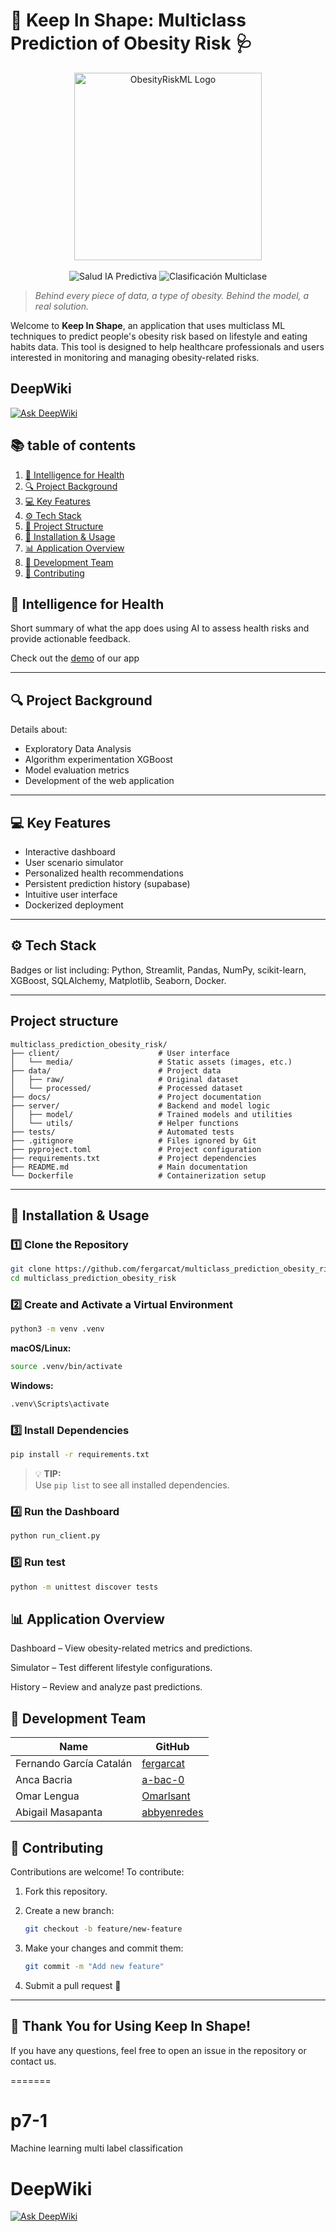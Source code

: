 
# 🧬 Keep In Shape: Multiclass Prediction of Obesity Risk 🩺

<div align="center">
    <img src="client/media/obesity_logo.png" alt="ObesityRiskML Logo" width="300">
    <br><br>
    <img src="https://img.shields.io/badge/Salud-IA%20Predictiva-4ECDC4?style=for-the-badge&logo=python&logoColor=white" alt="Salud IA Predictiva">
    <img src="https://img.shields.io/badge/Clasificación-Multiclase-orange?style=for-the-badge&logo=scikit-learn&logoColor=white" alt="Clasificación Multiclase">
</div>

> *Behind every piece of data, a type of obesity. Behind the model, a real solution.*

Welcome to **Keep In Shape**, an application that uses multiclass ML techniques to predict people's obesity risk based on lifestyle and eating habits data. This tool is designed to help healthcare professionals and users interested in monitoring and managing obesity-related risks.
## DeepWiki
[![Ask DeepWiki](https://deepwiki.com/badge.svg)](https://deepwiki.com/fergarcat/multiclass_prediction_obesity_risk)

## 📚 table of contents

1. [🧠 Intelligence for Health](#-intelligence-for-health)
2. [🔍 Project Background](#-project-background)
3. [💻 Key Features](#-key-features)
4. [⚙️ Tech Stack](#️-tech-stack)
5. [📁 Project Structure](#-project-structure)
6. [🚀 Installation & Usage](#-installation--usage)
7. [📊 Application Overview](#-application-overview)
8. [👥 Development Team](#-development-team)
9. [🤝 Contributing](#-contributing)

## 🧠 Intelligence for Health

Short summary of what the app does using AI to assess health risks and provide actionable feedback.

Check out the [demo](https://www.canva.com/design/DAGoNogViFQ/Yhy9vFsc4LH1tYbLRMXkWw/edit?utm_content=DAGoNogViFQ&utm_campaign=designshare&utm_medium=link2&utm_source=sharebutton)
 of our app

---

## 🔍 Project Background

Details about:
- Exploratory Data Analysis
- Algorithm experimentation XGBoost
- Model evaluation metrics
- Development of the web application

---

## 💻 Key Features

- Interactive dashboard
- User scenario simulator
- Personalized health recommendations
- Persistent prediction history (supabase)
- Intuitive user interface
- Dockerized deployment

---

## ⚙️ Tech Stack

Badges or list including: Python, Streamlit, Pandas, NumPy, scikit-learn, XGBoost, SQLAlchemy, Matplotlib, Seaborn, Docker.

---

## Project structure

```
multiclass_prediction_obesity_risk/
├── client/                      # User interface
│   └── media/                   # Static assets (images, etc.)
├── data/                        # Project data
│   ├── raw/                     # Original dataset
│   └── processed/               # Processed dataset
├── docs/                        # Project documentation
├── server/                      # Backend and model logic
│   ├── model/                   # Trained models and utilities
│   └── utils/                   # Helper functions
├── tests/                       # Automated tests
├── .gitignore                   # Files ignored by Git
├── pyproject.toml               # Project configuration
├── requirements.txt             # Project dependencies
├── README.md                    # Main documentation
└── Dockerfile                   # Containerization setup

```
----

## 🚀 Installation & Usage

### 1️⃣ Clone the Repository

```bash
git clone https://github.com/fergarcat/multiclass_prediction_obesity_risk.git
cd multiclass_prediction_obesity_risk
```

### 2️⃣ Create and Activate a Virtual Environment

```bash
python3 -m venv .venv
```

**macOS/Linux:**

```bash
source .venv/bin/activate
```

**Windows:**

```bash
.venv\Scripts\activate
```

### 3️⃣ Install Dependencies

```bash
pip install -r requirements.txt
```

> 💡 **TIP:**  
> Use `pip list` to see all installed dependencies.

### 4️⃣ Run the Dashboard

```bash
python run_client.py
```

### 5️⃣ Run test

```bash
python -m unittest discover tests
```


## 📊 Application Overview
Dashboard – View obesity-related metrics and predictions.

Simulator – Test different lifestyle configurations.

History – Review and analyze past predictions.

## 👥 Development Team

| **Name**         | **GitHub**                          |  
|--------------------|-------------------------------------|  
| Fernando García Catalán    | [fergarcat](https://github.com/fergarcat) |   
| Anca Bacria        | [a-bac-0](https://github.com/a-bac-0) |  
| Omar Lengua          | [Omarlsant](https://github.com/Omarlsant) | 
| Abigail Masapanta        | [abbyenredes](https://github.com/abbyenredes) | 


## 🤝 Contributing

Contributions are welcome! To contribute:

1. Fork this repository.

2. Create a new branch:

   ```bash
   git checkout -b feature/new-feature
   ```

3. Make your changes and commit them:

   ```bash
   git commit -m "Add new feature"
   ```

4. Submit a pull request 🚀

---

## 🚀 Thank You for Using Keep In Shape!

If you have any questions, feel free to open an issue in the repository or contact us.


=======
# p7-1
Machine learning multi label classification

# DeepWiki
[![Ask DeepWiki](https://deepwiki.com/badge.svg)](https://deepwiki.com/fergarcat/multiclass_prediction_obesity_risk)

